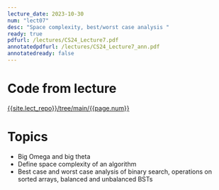 ```yaml
---
lecture_date: 2023-10-30
num: "lect07"
desc: "Space complexity, best/worst case analysis "
ready: true
pdfurl: /lectures/CS24_Lecture7.pdf
annotatedpdfurl: /lectures/CS24_Lecture7_ann.pdf
annotatedready: false
---
```

# Code from lecture
[{{site.lect_repo}}/tree/main/{{page.num}}]({{site.lect_repo}}/tree/main/{{page.num}})

# Topics
* Big Omega and big theta
* Define space complexity of an algorithm
* Best case and worst case analysis of binary search, operations on sorted arrays, balanced and unbalanced BSTs